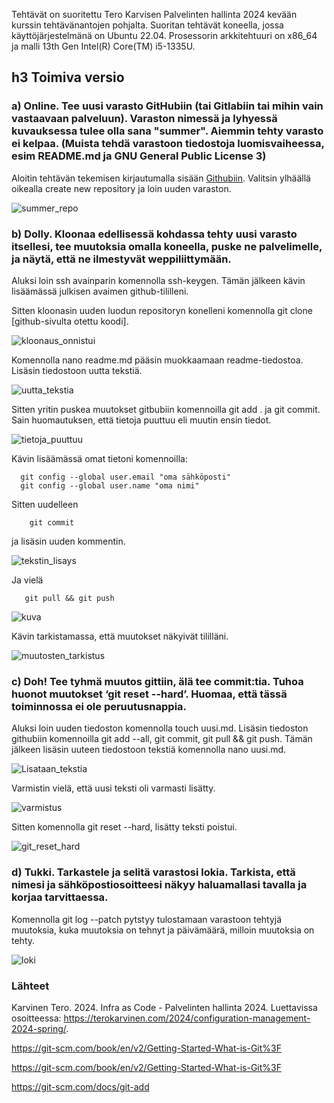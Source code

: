 Tehtävät on suoritettu Tero Karvisen Palvelinten hallinta 2024 kevään kurssin tehtävänantojen pohjalta. Suoritan tehtävät koneella, jossa käyttöjärjestelmänä on Ubuntu 22.04. Prosessorin arkkitehtuuri on x86_64 ja malli 13th Gen Intel(R) Core(TM) i5-1335U.


## h3 Toimiva versio



### a) Online. Tee uusi varasto GitHubiin (tai Gitlabiin tai mihin vain vastaavaan palveluun). Varaston nimessä ja lyhyessä kuvauksessa tulee olla sana "summer". Aiemmin tehty varasto ei kelpaa. (Muista tehdä varastoon tiedostoja luomisvaiheessa, esim README.md ja GNU General Public License 3)

Aloitin tehtävän tekemisen kirjautumalla sisään [Githubiin](https://github.com/). Valitsin ylhäällä oikealla create new repository ja loin uuden varaston. 


![summer_repo](https://github.com/Pakknoo/Palvelinten_hallinta/assets/122889266/0c10efb2-f0e4-46a3-9e30-3dc7f69e9265)



### b) Dolly. Kloonaa edellisessä kohdassa tehty uusi varasto itsellesi, tee muutoksia omalla koneella, puske ne palvelimelle, ja näytä, että ne ilmestyvät weppiliittymään.

Aluksi loin ssh avainparin komennolla ssh-keygen. Tämän jälkeen kävin lisäämässä julkisen avaimen github-tililleni. 

Sitten kloonasin uuden luodun repositoryn konelleni komennolla 
        git clone [github-sivulta otettu koodi]. 


![kloonaus_onnistui](https://github.com/Pakknoo/Palvelinten_hallinta/assets/122889266/5cee5ff0-8e1f-47d7-bd8f-8052db3df442)



Komennolla nano readme.md pääsin muokkaamaan readme-tiedostoa. Lisäsin tiedostoon uutta tekstiä. 


![uutta_tekstia](https://github.com/Pakknoo/Palvelinten_hallinta/assets/122889266/135e59fe-408d-4bc0-b3fd-2abde024a2db)



Sitten yritin puskea muutokset gitbubiin komennoilla git add . ja git commit. Sain huomautuksen, että tietoja puuttuu eli muutin ensin tiedot.


![tietoja_puuttuu](https://github.com/Pakknoo/Palvelinten_hallinta/assets/122889266/1e767add-e5f4-4bc7-a06b-553493940dd4)



Kävin lisäämässä omat tietoni komennoilla:

      git config --global user.email "oma sähköposti"
      git config --global user.name "oma nimi"
      
Sitten uudelleen 

        git commit

ja lisäsin uuden kommentin.




![tekstin_lisays](https://github.com/Pakknoo/Palvelinten_hallinta/assets/122889266/57bfd6c4-5e7e-42fc-9057-cf0d9873f8a4)



Ja vielä

       git pull && git push

![kuva](https://github.com/Pakknoo/Palvelinten_hallinta/assets/122889266/3e0761d3-5dfc-4907-861e-543bd7bf0af5)



Kävin tarkistamassa, että muutokset näkyivät tililläni.

![muutosten_tarkistus](https://github.com/Pakknoo/Palvelinten_hallinta/assets/122889266/d5d77016-7cc4-4308-ad19-da508ee37714)




### c) Doh! Tee tyhmä muutos gittiin, älä tee commit:tia. Tuhoa huonot muutokset ‘git reset --hard’. Huomaa, että tässä toiminnossa ei ole peruutusnappia.

Aluksi loin uuden tiedoston komennolla touch uusi.md. Lisäsin tiedoston githubiin komennoilla git add --all, git commit, git pull && git push. Tämän jälkeen lisäsin uuteen tiedostoon tekstiä komennolla nano uusi.md. 

![Lisataan_tekstia](https://github.com/Pakknoo/Palvelinten_hallinta/assets/122889266/696cbe53-7828-4623-b0f4-79f9b6535544)

Varmistin vielä, että uusi teksti oli varmasti lisätty.


![varmistus](https://github.com/Pakknoo/Palvelinten_hallinta/assets/122889266/e2f0ee58-e331-455d-802f-89b30f4e8e0f)

Sitten komennolla git reset --hard, lisätty teksti poistui.

![git_reset_hard](https://github.com/Pakknoo/Palvelinten_hallinta/assets/122889266/0b393047-1021-4a96-b0d6-cdbfb396442e)



### d) Tukki. Tarkastele ja selitä varastosi lokia. Tarkista, että nimesi ja sähköpostiosoitteesi näkyy haluamallasi tavalla ja korjaa tarvittaessa.

Komennolla git log --patch pytstyy tulostamaan varastoon tehtyjä muutoksia, kuka muutoksia on tehnyt ja päivämäärä, milloin muutoksia on tehty. 


![loki](https://github.com/Pakknoo/Palvelinten_hallinta/assets/122889266/c7b2d38a-1f05-42a2-94a7-96e6d92d8aba)


### Lähteet

Karvinen Tero. 2024. Infra as Code - Palvelinten hallinta 2024. Luettavissa osoitteessa: https://terokarvinen.com/2024/configuration-management-2024-spring/.

https://git-scm.com/book/en/v2/Getting-Started-What-is-Git%3F

https://git-scm.com/book/en/v2/Getting-Started-What-is-Git%3F

https://git-scm.com/docs/git-add
